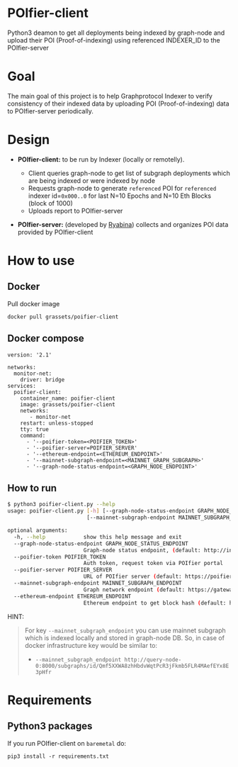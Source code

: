 # POIfier-client

Python3 deamon to get all deployments being indexed by graph-node and upload their POI (Proof-of-indexing) using referenced INDEXER_ID to the POIfier-server

# Goal

The main goal of this project is to help Graphprotocol Indexer to verify consistency of their indexed data by uploading POI (Proof-of-indexing) data to POIfier-server periodically.

# Design

* **POIfier-client:** to be run by Indexer (locally or remotelly).
  * Client queries graph-node to get list of subgraph deployments which are being indexed or were indexed by node
  * Requests graph-node to generate `referenced` POI for `referenced` indexer id=`0x000..0` for last N=10 Epochs and N=10 Eth Blocks (block of 1000)
  * Uploads report to POIfier-server

* **POIfier-server:** (developed by [Ryabina](https://github.com/Ryabina-io)) collects and organizes POI data provided by POIfier-client 


# How to use

## Docker

Pull docker image

`docker pull grassets/poifier-client`


## Docker compose

```
version: '2.1'

networks:
  monitor-net:
    driver: bridge
services:
  poifier-client:
    container_name: poifier-client
    image: grassets/poifier-client
    networks:
       - monitor-net
    restart: unless-stopped
    tty: true
    command:
      - '--poifier-token=<POIFIER_TOKEN>'
      - '--poifier-server=POIFIER_SERVER'
      - '--ethereum-endpoint=<ETHEREUM_ENDPOINT>'
      - '--mainnet-subgraph-endpoint=<MAINNET_GRAPH_SUBGRAPH>'
      - '--graph-node-status-endpoint=<GRAPH_NODE_ENDPOINT>'

```

## How to run

```bash
$ python3 poifier-client.py --help
usage: poifier-client.py [-h] [--graph-node-status-endpoint GRAPH_NODE_STATUS_ENDPOINT] --poifier-token POIFIER_TOKEN [--poifier-server POIFIER_SERVER]
                         [--mainnet-subgraph-endpoint MAINNET_SUBGRAPH_ENDPOINT] [--ethereum-endpoint ETHEREUM_ENDPOINT]

optional arguments:
  -h, --help            show this help message and exit
  --graph-node-status-endpoint GRAPH_NODE_STATUS_ENDPOINT
                        Graph-node status endpoint, (default: http://index-node-0:8030/graphql)
  --poifier-token POIFIER_TOKEN
                        Auth token, request token via POIfier portal
  --poifier-server POIFIER_SERVER
                        URL of POIfier server (default: https://poifier.io)
  --mainnet-subgraph-endpoint MAINNET_SUBGRAPH_ENDPOINT
                        Graph network endpoint (default: https://gateway.network.thegraph.com/network)
  --ethereum-endpoint ETHEREUM_ENDPOINT
                        Ethereum endpoint to get block hash (default: https://eth-mainnet.alchemyapi.io/v2/demo)
```

HINT:
> For key `--mainnet_subgraph_endpoint` you can use mainnet subgraph which is indexed locally and stored in graph-node DB.
> So, in case of docker infrastructure key would be similar to:
> * `--mainnet_subgraph_endpoint http://query-node-0:8000/subgraphs/id/Qmf5XXWA8zhHbdvWqtPcR3jFkmb5FLR4MAefEYx8E3pHfr`


# Requirements

## Python3 packages

If you run POIfier-client on `baremetal` do:

```pip3 install -r requirements.txt```
